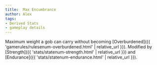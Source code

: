 ```yaml
---
title:  Max Encumbrance
author: Alex
tags:
- Derived Stats
- gameplay details
---                               
```






Maximum weight a gob can carry without becoming [Overburdened]({{ 'gamerules/rulesenum-overburdened.html' | relative_url }}). Modified by [Strength]({{ 'stats/statenum-strength.html' | relative_url }}) and [Endurance]({{ 'stats/statenum-endurance.html' | relative_url }}).


